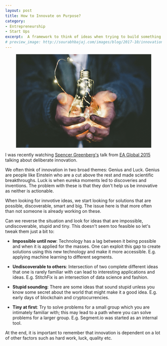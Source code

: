```yaml
---
layout: post
title: How to Innovate on Purpose?
category:
- Entrepreneurship
- Start Ups
excerpt:  A framework to think of ideas when trying to build something innovative. Based on a talk from Spencer Greenberg on deliberate innovation.
# preview_image: http://sourabhbajaj.com/images/blog/2017-10/innovation.png
---
```


<img src="/images/blog/2017-10/innovation.png" align="center" alt="Innovation" style="margin:auto; display:block;"/>

I was recently watching [Spencer Greenberg's](http://www.spencergreenberg.com/) talk from [EA Global 2015](https://www.youtube.com/watch?v=LiVyRtS_d9o) talking about deliberate innovation.

We often think of innovation in two broad themes: Genius and Luck. Genius are people like Einstein who are a cut above the rest and made scientific breakthroughs. Luck is when eureka moments led to discoveries and inventions. The problem with these is that they don't help us be innovative as neither is actionable.

When looking for innvotive ideas, we start looking for solutions that are possible, discoverable, smart and big. The issue here is that more often than not someone is already working on these.

Can we reverse the situation and look for ideas that are impossible, undiscoverable, stupid and tiny. This doesn't seem too feasible so let's tweak them just a bit to:

- **Impossible until now**: Technology has a lag between it being possible and when it is applied for the masses. One can exploit this gap to create solutions using this new technology and make it more accessible. E.g. applying machine learning to different segments.

- **Undiscoverable to others**: Intersection of two complete different ideas that one is rarely familiar with can lead to interesting applications and ideas. E.g. StitchFix is an intersection of data science and fashion.

- **Stupid sounding**: There are some ideas that sound stupid unless you know some secret about the world that might make it a good idea. E.g. early days of blockchain and cryptocurrencies.

- **Tiny at first**: Try to solve problems for a small group which you are intimately familiar with; this may lead to a path where you can solve problems for a larger group. E.g. Segment.io was started as an internal tool.

At the end, it is important to remember that innovation is dependent on a lot of other factors such as hard work, luck, quality etc.

